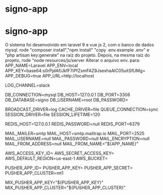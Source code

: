 # signo-app
# signo-app
O sistema foi desenvolvido em laravel 9 e vue js 2, com o banco de dados mysql.
rode "composer install","npm install" "copy .env.example .env" e "php artisan key:generate" na raiz do projeto. Depois, na mesma raiz do projeto, rode "node resources/js/server
Alterar o arquivo env. para:
APP_NAME=Laravel
APP_ENV=local
APP_KEY=base64:s0rPjdAf/JkfF7iPfZsmFAZ9JsexhaAIC05uitSfUMg=
APP_DEBUG=true
APP_URL=http://localhost

LOG_CHANNEL=stack

DB_CONNECTION=mysql
DB_HOST=127.0.0.1
DB_PORT=3306
DB_DATABASE=signo
DB_USERNAME=root
DB_PASSWORD=

BROADCAST_DRIVER=log
CACHE_DRIVER=file
QUEUE_CONNECTION=sync
SESSION_DRIVER=file
SESSION_LIFETIME=120

REDIS_HOST=127.0.0.1
REDIS_PASSWORD=null
REDIS_PORT=6379

MAIL_MAILER=smtp
MAIL_HOST=smtp.mailtrap.io
MAIL_PORT=2525
MAIL_USERNAME=null
MAIL_PASSWORD=null
MAIL_ENCRYPTION=null
MAIL_FROM_ADDRESS=null
MAIL_FROM_NAME="${APP_NAME}"

AWS_ACCESS_KEY_ID=
AWS_SECRET_ACCESS_KEY=
AWS_DEFAULT_REGION=us-east-1
AWS_BUCKET=

PUSHER_APP_ID=
PUSHER_APP_KEY=
PUSHER_APP_SECRET=
PUSHER_APP_CLUSTER=mt1

MIX_PUSHER_APP_KEY="${PUSHER_APP_KEY}"
MIX_PUSHER_APP_CLUSTER="${PUSHER_APP_CLUSTER}"
